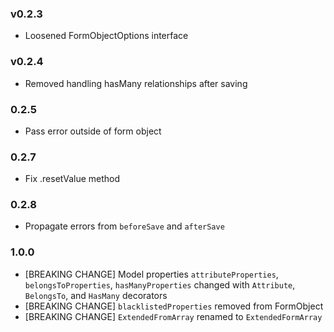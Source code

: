 ### v0.2.3

  * Loosened FormObjectOptions interface

### v0.2.4

  * Removed handling hasMany relationships after saving

### 0.2.5

  * Pass error outside of form object

### 0.2.7

  * Fix .resetValue method

### 0.2.8

  * Propagate errors from `beforeSave` and `afterSave`

### 1.0.0

  * [BREAKING CHANGE] Model properties `attributeProperties`, `belongsToProperties`, `hasManyProperties` changed with `Attribute`, `BelongsTo`, and `HasMany` decorators
  * [BREAKING CHANGE] `blacklistedProperties` removed from FormObject
  * [BREAKING CHANGE] `ExtendedFromArray` renamed to `ExtendedFormArray`
